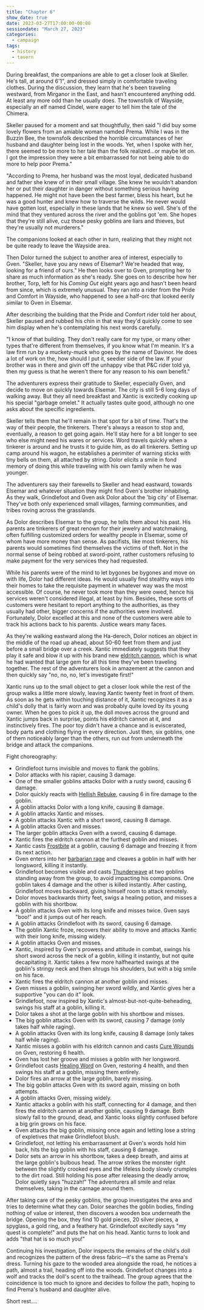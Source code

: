 ```yaml
---
title: "Chapter 6"
show_date: true
date: 2023-03-27T17:00:00-00:00
sessiondate: "March 27, 2023"
categories:
  - campaign
tags:
  - history
  - tavern
---
```


During breakfast, the companions are able to get a closer look at Skeller. He's tall, at around
6'1", and dressed simply in comfortable traveling clothes. During the discussion, they learn
that he's been traveling westward, from Mirganor in the East, and hasn't encountered anything
odd. At least any more odd than he usually does. The townsfolk of Wayside, especially an elf named
Cindel, were eager to tell him the tale of the Chimera.

Skeller paused for a moment and sat thoughtfully, then said "I did buy some lovely flowers from
an amiable woman namded Prema. While I was in the Buzzin Bee, the townsfolk described the horrible
circumstances of her husband and daughter being lost in the woods. Yet, when I spoke with her, there
seemed to be more to her tale than the folk realized...or maybe let on. I got the impression they
were a bit embarrassed for not being able to do more to help poor Prema."

"According to Prema, her husband was the most loyal, dedicated husband and father she knew of in
their small village. She knew he wouldn't abandon her or put their daughter in danger without
something serious having happened. He might not have been the best farmer, bless his heart, but
he was a good hunter and knew how to traverse the wilds. He never would have gotten lost, especially
in these lands that he knew so well. She's of the mind that they ventured across the river and the
goblins got 'em. She hopes that they're still alive, cuz those pesky goblins are liars and thieves,
but they're usually not murderers."

The companions looked at each other in turn, realizing that they might not be quite ready to leave
the Wayside area.

Then Dolor turned the subject to another area of interest, especially to Gven. "Skeller, have you
any news of Elsemar? We're headed that way, looking for a friend of ours." He then looks over
to Gven, prompting her to share as much information as she's ready. She goes on to describe how her
brother, Torp, left for his _Coming Out_ eight years ago and hasn't been heard from since, which
is extremely unusual. They ran into a rider from the Pride and Comfort in Wayside, who happened
to see a half-orc that looked eerily similar to Gven in Elsemar.

After describing the building that the Pride and Comfort rider told her about, Skeller
paused and rubbed his chin in that way they'd quickly come to see him display when he's
contemplating his next words carefully.

"I know of that building. They don't really care for my type, or many other types that're
different from themselves, if you know what I'm meanin. It's a law firm run by a muckety-muck
who goes by the name of Davinor. He does a lot of work on the, how should I put it, seedier side
of the law. If your brother was in there and givin off the unhappy vibe that P&C rider told ya,
then my guess is that he weren't there for any reason to his own benefit."

The adventurers express their gratitude to Skeller, especially Gven, and decide to move on
quickly towards Elsemar. The city is still 5-6 long days of walking away. But they all need
breakfast and Xantic is excitedly cooking up his special "garbage omelet." It actually tastes
quite good, although no one asks about the specific ingredients.

Skeller tells them that he'll remain in that spot for a bit of time. That's the way of their
people, the tinkerers. There's always a reason to stop and, eventually, a reason to get going
again. He'll stay here for a bit longer to see who else might need his wares or services. Word
travels quickly when a tinkerer is around and he trusts it to guide him, as do all tinkerers.
Setting up camp around his wagon, he establishes a perimiter of warning sticks with tiny bells
on them, all attached by string. Dolor elicits a smile in fond memory of doing this while
traveling with his own family when he was younger.

The adventurers say their farewells to Skeller and head eastward, towards Elsemar and whatever
situation they might find Gven's brother inhabiting. As they walk, Grindlefoot and Gven ask
Dolor about the 'big city' of Elsemar. They've both only experienced small villages, farming
communities, and tribes roving across the grasslands.

As Dolor describes Elsemar to the group, he tells them about his past. His parents are
tinkerers of great renown for their jewelry and watchmaking, often fulfilling customized
orders for wealthy people in Elsemar, some of whom have more money than sense. As pacifists,
like most tinkerers, his parents would sometimes find themselves the victims of theft. Not
in the normal sense of being robbed at sword-point, rather customers refusing to make payment
for the very services they had requested.

While his parents were of the mind to let bygones be bygones and move on with life, Dolor
had different ideas. He would usually find stealthy ways into their homes to take the
requisite payment in whatever way was the most accessible. Of course, he never took more
than they were owed, hence his services weren't considered illegal, at least by him. Besides,
these sorts of customers were hesitant to report anything to the authorities, as they usually
had other, bigger concerns if the authorities were involved. Fortunately, Dolor excelled at
this and none of the customers were able to track his actions back to his parents. Justice
wears many faces.

As they're walking eastward along the Ha-derech, Dolor notices an object in the middle of
the road up ahead, about 50-60 feet from them and just before a small bridge over a creek.
Xantic immediately suggests that they play it safe and blow it up with his brand new
[eldritch cannon](http://dnd5e.wikidot.com/artificer:artillerist#toc2), which is what he
had wanted that large gem for all this time they've been traveling together. The rest of
the adventurers look in amazement at the cannon and then quickly say "no, no, no, let's
investigate first!"

Xantic runs up to the small object to get a closer look while the rest of the group walks
a little more slowly, leaving Xantic twenty feet in front of them. As soon as he gets within
touching distance of it, Xantic recognizes it as a child's dolly that is fairly worn and
was probably quite loved by its young owner. When he goes to pick it up, the doll moves
across the ground and Xantic jumps back in surprise, points his eldritch cannon at it,
and instinctively fires. The poor toy didn't have a chance and is eviscerated, body parts and
clothing flying in every direction. Just then, six goblins, one of them noticeably larger
than the others, run out from underneath the bridge and attack the companions.

Fight choreography:
*   Grindlefoot turns invisible and moves to flank the goblins.
*   Dolor attacks with his rapier, causing 3 damage.
*   One of the smaller goblins attacks Dolor with a rusty sword, causing 6 damage.
*   Dolor quickly reacts with [Hellish Rebuke](https://www.dndbeyond.com/spells/hellish-rebuke),
    causing 6 in fire damage to the goblin.
*   A goblin attacks Dolor with a long knife, causing 8 damage.
*   A goblin attacks Xantic and misses.
*   A goblin attacks Xantic with a short sword, causing 8 damage.
*   A goblin attacks Gven and misses.
*   The larger goblin attacks Gven with a sword, causing 6 damage.
*   Xantic fires the eldritch cannon at the furthest goblin and misses.
*   Xantic casts [Frostbite](https://www.dndbeyond.com/spells/frostbite) at a goblin,
    causing 6 damage and freezing it from its next action.
*   Gven enters into her [barbarian rage](https://www.dndbeyond.com/classes/barbarian#Rage-51)
    and cleaves a goblin in half with her longsword, killing it instantly.
*   Grindlefoot becomes visible and casts [Thunderwave](https://www.dndbeyond.com/spells/thunderwave)
    at two goblins standing away from the group, to avoid impacting his companions. One goblin
    takes 4 damage and the other is killed instantly. After casting, Grindlefoot moves
    backward, giving himself room to attack remotely.
*   Dolor moves backwards thirty feet, swigs a healing potion, and misses a goblin with his shortbow.
*   A goblin attacks Gven with its long knife and misses twice. Gven says "boo!" and it jumps out of her reach.
*   A goblin attacks Grindlefoot with its sword, causing 6 damage.
*   The goblin Xantic froze, recovers their ability to move and attacks Xantic with their long knife, missing widely.
*   A goblin attacks Gven and misses.
*   Xantic, inspired by Gven's prowess and attitude in combat, swings his short sword
    across the neck of a goblin, killing it instantly, but not quite decapitating it.
    Xantic takes a few more halfhearted swings at the goblin's stringy neck and then
    shrugs his shoulders, but with a big smile on his face.
*   Xantic fires the eldritch cannon at another goblin and misses.
*   Gven misses a goblin, swinging her sword wildly, and Xantic gives her a supportive "you can do it" look.
*   Grindlefoot, now inspired by Xantic's almost-but-not-quite-beheading, swings his staff at a goblin, killing it.
*   Dolor takes a shot at the large goblin with his shortbow and misses.
*   The big goblin attacks Gven with its sword, causing 7 damage (only takes half while raging).
*   A goblin attacks Gven with its long knife, causing 8 damage (only takes half while raging).
*   Xantic misses a goblin with his eldritch cannon and casts [Cure Wounds](https://www.dndbeyond.com/spells/cure-wounds)
    on Gven, restoring 6 health.
*   Gven has lost her groove and misses a goblin with her longsword.
*   Grindlefoot casts [Healing Word](https://www.dndbeyond.com/spells/healing-word) on Gven, restoring 4 health,
    and then swings his staff at a goblin, missing them entirely.
*   Dolor fires an arrow at the large goblin, barely missing.
*   The big goblin attacks Gven with its sword again, missing on both attempts.
*   A goblin attacks Gven, missing widely.
*   Xantic attacks a goblin with his staff, connecting for 4 damage, and then fires the
    eldritch cannon at another goblin, causing 9 damage. Both slowly fall to the ground, dead,
    and Xantic looks slightly confused before a big grin grows on his face.
*   Gven attacks the big goblin, missing once again and letting lose a string of expletives that make Grindlefoot blush.
*   Grindlefoot, not letting his embarrassment at Gven's words hold him back, hits the big goblin
    with his staff, causing 8 damage.
*   Dolor sets an arrow in his shortbow, takes a deep breath, and aims at the large goblin's
    bulbous head. The arrow strikes the monster right between the slightly crooked eyes and the
    lifeless body slowly crumples to the dirt road. Still holding his pose after releasing the
    deadly arrow, Dolor quietly says "huzzah!" The adventurers all smile and relax themselves,
    taking in the carnage around them.

After taking care of the pesky goblins, the group investigates the area and tries to determine what
they can. Dolor searches the goblin bodies, finding nothing of value or interest, then discovers
a wooden box underneath the bridge. Opening the box, they find 10 gold pieces, 20 silver pieces,
a spyglass, a gold ring, and a feathery hat. Grindlefoot excitedly says "my quest is complete!" and
puts the hat on his head. Xantic turns to look and adds "that hat is so much you!"

Continuing his investigation, Dolor inspects the remains of the child's doll and recognizes the
pattern of the dress fabric—it's the same as Prema's dress. Turning his gaze to the wooded area
alongside the road, he notices a path, almost a trail, heading off into the woods. Grindlefoot
changes into a wolf and tracks the doll's scent to the trailhead. The group agrees that the
coincidence is too much to ignore and decides to follow the path, hoping to find Prema's husband
and daughter alive.

Short rest....
